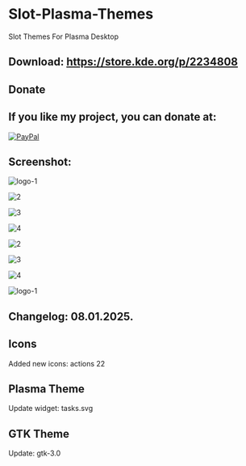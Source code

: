 # Slot-Plasma-Themes
Slot Themes For Plasma Desktop

Download: https://store.kde.org/p/2234808
------------------------------------------


<html>
  <head>
    <meta charset="utf-8" />
  </head>
  <body>
    <h2>Donate</h2>
    <h2>If you like my project, you can donate at:</h2>
    <a href="https://www.paypal.com/paypalme/VesnaLazic">
    <img src="PayPal.png" alt="PayPal" />
    </a>
  </body>
</html>


Screenshot:
-----------

![logo-1](https://github.com/user-attachments/assets/08df5648-7d1c-4edf-a14a-d8f8e2a003ff)

![2](https://github.com/user-attachments/assets/6fd7d962-d89e-4be1-b998-0c70b952a87e)

![3](https://github.com/user-attachments/assets/0f91043d-cf64-4402-9c52-aa449abe831b)

![4](https://github.com/user-attachments/assets/e1c1b49b-873d-410e-a0c4-707001b324c7)

![2](https://github.com/user-attachments/assets/e4222ba6-8bbd-4037-8e30-d43ae7125a2b)

![3](https://github.com/user-attachments/assets/0b0a8ba5-5336-4988-85f7-4a6614c410e3)

![4](https://github.com/user-attachments/assets/3099475a-293c-46b4-91d3-2f376bf12605)

![logo-1](https://github.com/user-attachments/assets/04bab0f1-8622-45da-b69a-789920114caa)


Changelog: 08.01.2025.
---------------------

Icons
------

Added new icons: actions 22

Plasma Theme
------------

Update widget: tasks.svg

GTK Theme
---------

Update: gtk-3.0
